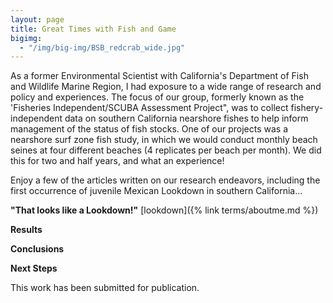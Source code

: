 ```yaml
---
layout: page
title: Great Times with Fish and Game
bigimg:
  - "/img/big-img/BSB_redcrab_wide.jpg"
---
```

As a former Environmental Scientist with California's Department of Fish and Wildlife Marine Region, I had exposure to a wide range of research and policy and experiences. The focus of our group, formerly known as the 'Fisheries Independent/SCUBA Assessment Project", was to collect fishery-independent data on southern California nearshore fishes to help inform management of the status of fish stocks. One of our projects was a nearshore surf zone fish study, in which we would conduct monthly beach seines at four different beaches (4 replicates per beach per month). We did this for two and half years, and what an experience!

Enjoy a few of the articles written on our research endeavors, including the first occurrence of juvenile Mexican Lookdown in southern California...

**"That looks like a Lookdown!"**  [lookdown]({% link terms/aboutme.md %})

**Results**


**Conclusions**


**Next Steps**

This work has been submitted for publication.
